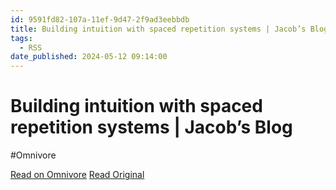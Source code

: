 ```yaml
---
id: 9591fd82-107a-11ef-9d47-2f9ad3eebbdb
title: Building intuition with spaced repetition systems | Jacob’s Blog
tags:
  - RSS
date_published: 2024-05-12 09:14:00
---
```


# Building intuition with spaced repetition systems | Jacob’s Blog
#Omnivore

[Read on Omnivore](https://omnivore.app/me/building-intuition-with-spaced-repetition-systems-jacob-s-blog-18f6d94bcb7)
[Read Original](https://jacobgw.com/blog/tft/2024/05/12/srs-intuit.html)



